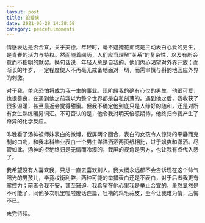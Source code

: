 ```yaml
---
layout: post
title: 论爱情
date: 2021-06-28 14:28:58
category: peacefulmoments
---
```


情感表达是否合宜，关乎美德。年轻时，毫不遮掩花痴或是主动表白心爱的男生，是青春的活力与特权。然而随着阅历，人们应当理解“关系”的复杂性，以及有所会意而不指明的默契。换句话说，年轻人总是自我的，他们内心渴望对外界开放；而渐长的年岁，一定程度使人不再毫无戒备地面对一切，而需审慎与斟酌地回应外界的刺激。

对于我，单恋恐怕将成为我一生的事业。现阶段我的确有心仪的男生，他很可爱，也很善良，在遇到他之前我以为整个世界都是自私刻薄的。遇到他之后，我收获了很多温暖，甚至最近会觉得甜蜜。但我不确定他到底只是人缘好的随和，还是对所有女生熟练暖男词汇。不可否认的是，他令我对明天倍感期待，他终归令我产生了奇异的化学反应。

昨晚看了汤神被师妹表白的微博，截屏两个回合，表白的女孩令人惊诧的平静而克制的口吻，和我本科毕业表白一个男生洋洋洒洒两页纸相比，过于飒爽和潇洒。尽管如此，汤神的拒绝终归是无情而冷漠的，截屏的视角是男方，也让我有点代入感了。

我希望没有人喜欢我，只想一直去喜欢别人。我大概永远都不会告诉现在这个帅气阳光的男孩儿，毕竟权衡利弊，两种可能的举措表白还是不表白，对于后者我更有掌控力；前者令我不安，甚至窘迫。我希望在他心里我是举止合宜的，虽然显然是不可能了，同他多次叽里呱啦废话连篇，吐槽的鸡毛蒜皮，至今让我难为情，后悔不已。

未完待续。